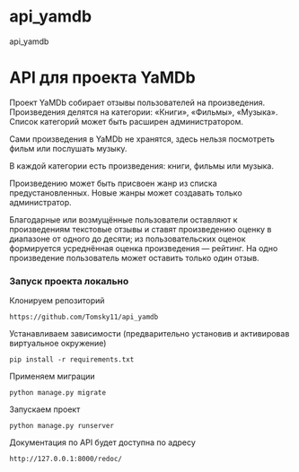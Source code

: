 # api_yamdb
api_yamdb
# API для проекта YaMDb
Проект YaMDb собирает отзывы пользователей на произведения. Произведения делятся на категории: «Книги», «Фильмы», «Музыка». Список категорий может быть расширен администратором.

Сами произведения в YaMDb не хранятся, здесь нельзя посмотреть фильм или послушать музыку.

В каждой категории есть произведения: книги, фильмы или музыка.

Произведению может быть присвоен жанр из списка предустановленных. Новые жанры может создавать только администратор.

Благодарные или возмущённые пользователи оставляют к произведениям текстовые отзывы и ставят произведению оценку в диапазоне от одного до десяти; из пользовательских оценок формируется усреднённая оценка произведения — рейтинг. На одно произведение пользователь может оставить только один отзыв.

### Запуск проекта локально

Клонируем репозиторий

```https://github.com/Tomsky11/api_yamdb```

Устанавливаем зависимости (предварительно установив и активировав виртуальное окружение)

```pip install -r requirements.txt```

Применяем миграции

```python manage.py migrate```

Запускаем проект

```python manage.py runserver```

Документация по API будет доступна по адресу

```http://127.0.0.1:8000/redoc/```

